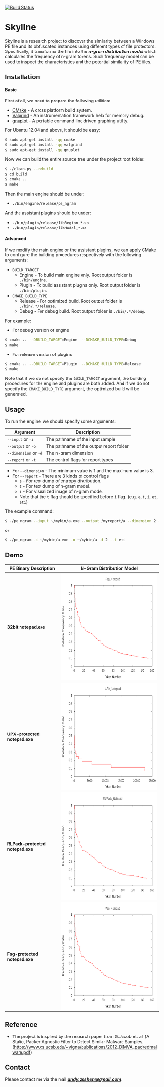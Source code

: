 [![Build Status](https://travis-ci.org/ZSShen/PE-NGram-Analysis.svg?branch=master)](https://travis-ci.org/ZSShen/PE-NGram-Analysis) 

# **Skyline**  

Skyline is a research project to discover the similarity between a Windows PE file and its obfuscated instances using different types of file protectors. Specifically, it transforms the file into the ***n-gram distribution model*** which calculates the frequency of n-gram tokens. Such frequency model can be used to inspect the characteristics and the potential similarity of PE files.  

## **Installation**  
#### **Basic**  
First of all, we need to prepare the following utilities:
- [CMake] - A cross platform build system.
- [Valgrind] - An instrumentation framework help for memory debug.
- [gnuplot] - A portable command line driven graphing utility.

For Ubuntu 12.04 and above, it should be easy:
``` sh
$ sudo apt-get install -qq cmake
$ sudo apt-get install -qq valgrind
$ sudo apt-get install -qq gnuplot
```
Now we can build the entire source tree under the project root folder:
``` sh
$ ./clean.py --rebuild
$ cd build
$ cmake ..
$ make
```
Then the main engine should be under:  
- `./bin/engine/release/pe_ngram`  

And the assistant plugins should be under:
- `./bin/plugin/release/libRegion_*.so`
- `./bin/plugin/release/libModel_*.so`

#### **Advanced**  
If we modify the main engine or the assistant plugins, we can apply CMake to configure the building procedures respectively with the following arguments:  
- `BUILD_TARGET`  
  + Engine - To build main engine only. Root output folder is `./bin/engine`.
  + Plugin - To build assistant plugins only. Root output folder is `./bin/plugin`.
- `CMAKE_BUILD_TYPE`
  + Release - For optimized build. Root output folder is `./bin/.*/release`.
  + Debug - For debug build. Root output folder is `./bin/.*/debug`.

For example:
- For debug version of engine  
``` sh
$ cmake .. --DBUILD_TARGET=Engine  --DCMAKE_BUILD_TYPE=Debug
$ make
```
- For release version of plugins
``` sh
$ cmake .. --DBUILD_TARGET=Plugin  --DCMAKE_BUILD_TYPE=Release
$ make
```
Note that if we do not specify the `BUILD_TARGET` argument, the building procedures for the engine and plugins are both added. And if we do not specify the `CMAKE_BUILD_TYPE` argument, the optimized build will be generated.

## **Usage**
To run the engine, we should specify some arguments:  

| Argument | Description |
| ------------- | ------------- |
| `--input` or `-i` | The pathname of the input sample |
| `--output` or `-o` | The pathname of the output report folder |
| `--dimension` or `-d` | The n-gram dimension |
| `--report` or `-t` | The control flags for report types |

- For `--dimension` - The minimum value is 1 and the maximum value is 3.
- For `--report` - There are 3 kinds of control flags
  + `e` - For text dump of entropy distribution.
  + `t` - For text dump of n-gram model.
  + `i` - For visualized image of n-gram model.
  + Note that the `t` flag should be specified before `i` flag. (e.g. `e`, `t`, `i`, `et`, `eti`)

The example command:
```sh
$ ./pe_ngram --input ~/mybin/a.exe --output /myreport/a --dimension 2 --report eti
```
or
```sh
$ ./pe_ngram -i ~/mybin/a.exe -o ~/mybin/a -d 2 --t eti
```

## **Demo**
| PE Binary Description | N-Gram Distribution Model |
| ------------- | ------------- |
| **32bit notepad.exe** | <img src="https://raw.githubusercontent.com/ZSShen/PE-NGram-Analysis/master/res/picture/Fsg_Notepad_ngram_model.png" width="460px" height="350px"/> |
| **UPX-protected notepad.exe** | <img src="https://raw.githubusercontent.com/ZSShen/PE-NGram-Analysis/master/res/picture/UPX_Notepad_ngram_model.png" width="440px" height="350px"/> |
| **RLPack-protected notepad.exe** | <img src="https://raw.githubusercontent.com/ZSShen/PE-NGram-Analysis/master/res/picture/RLPack_Notepad_ngram_model.png" width="440px" height="350px"/> |
| **Fsg-protected notepad.exe** | <img src="https://raw.githubusercontent.com/ZSShen/PE-NGram-Analysis/master/res/picture/Fsg_Notepad_ngram_model.png" width="440px" height="350px"/> |

## **Reference**
+ The project is inspired by the research paper from G.Jacob et. al.
  [A Static, Packer-Agnostic Filter to Detect Similar Malware Samples]
  (https://www.cs.ucsb.edu/~vigna/publications/2012_DIMVA_packedmalware.pdf)

## **Contact**
Please contact me via the mail ***andy.zsshen@gmail.com***.  

[CMake]:http://www.cmake.org/
[Valgrind]:http://valgrind.org/
[gnuplot]:http://www.gnuplot.info/
